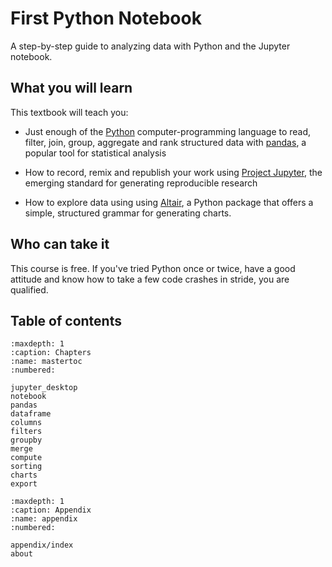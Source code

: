 # First Python Notebook

A step-by-step guide to analyzing data with Python and the Jupyter notebook.

## What you will learn

This textbook will teach you:

* Just enough of the [Python](https://www.python.org/) computer-programming language to read, filter, join, group, aggregate and rank structured data with [pandas](http://pandas.pydata.org/), a popular tool for statistical analysis

* How to record, remix and republish your work using [Project Jupyter](http://jupyter.org/), the emerging standard for generating reproducible research

* How to explore data using using [Altair](https://altair-viz.github.io/), a Python package that offers a simple, structured grammar for generating charts.

## Who can take it

This course is free. If you've tried Python once or twice, have a good attitude and know how to take a few code crashes in stride, you are qualified.

## Table of contents

```{toctree}
:maxdepth: 1
:caption: Chapters
:name: mastertoc
:numbered:

jupyter_desktop
notebook
pandas
dataframe
columns
filters
groupby
merge
compute
sorting
charts
export
```

```{toctree}
:maxdepth: 1
:caption: Appendix
:name: appendix
:numbered:

appendix/index
about
```
